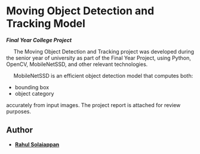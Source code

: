 # Moving Object Detection and Tracking Model  

***Final Year College Project***

&nbsp;&nbsp;&nbsp;&nbsp; The Moving Object Detection and Tracking project was developed during the senior year of university as part of the Final Year Project, using Python, OpenCV, MobileNetSSD, and other relevant technologies. 

&nbsp;&nbsp;&nbsp;&nbsp; MobileNetSSD is an efficient object detection model that computes both: 
- bounding box  
- object category

accurately from input images. 
The project report is attached for review purposes. 

## Author
* **[Rahul Solaiappan](https://github.com/rahuls1428)** 

